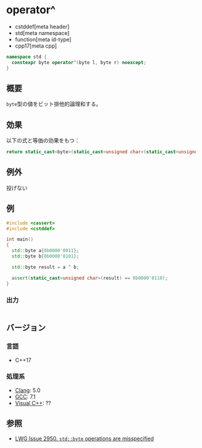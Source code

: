 # operator^
* cstddef[meta header]
* std[meta namespace]
* function[meta id-type]
* cpp17[meta cpp]

```cpp
namespace std {
  constexpr byte operator^(byte l, byte r) noexcept;
}
```

## 概要
`byte`型の値をビット排他的論理和する。


## 効果
以下の式と等価の効果をもつ：

```cpp
return static_cast<byte>(static_cast<unsigned char>(static_cast<unsigned int>(l) ^ static_cast<unsigned int>(r)));
```


## 例外
投げない


## 例
```cpp example
#include <cassert>
#include <cstddef>

int main()
{
  std::byte a{0b0000'0011};
  std::byte b{0b0000'0101};

  std::byte result = a ^ b;

  assert(static_cast<unsigned char>(result) == 0b0000'0110);
}
```

### 出力
```
```

## バージョン
### 言語
- C++17

### 処理系
- [Clang](/implementation.md#clang): 5.0
- [GCC](/implementation.md#gcc): 7.1
- [Visual C++](/implementation.md#visual_cpp): ??


## 参照
- [LWG Issue 2950. `std::byte` operations are misspecified](https://wg21.cmeerw.net/lwg/issue2950)
